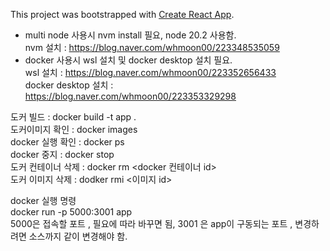 This project was bootstrapped with [Create React App](https://github.com/facebook/create-react-app).

- multi node 사용시 nvm install 필요, node 20.2 사용함.  
   nvm 설치 : https://blog.naver.com/whmoon00/223348535059  
- docker 사용시 wsl 설치 및 docker desktop 설치 필요.   
   wsl 설치 : https://blog.naver.com/whmoon00/223352656433  
   docker desktop 설치 : https://blog.naver.com/whmoon00/223353329298  

도커 빌드 : docker build -t app .  
도커이미지 확인 : docker images  
docker  실행 확인 : docker ps  
docker 중지 : docker stop <container name or ID>  
도커 컨테이너 삭제 : docker rm <docker 컨테이너 id>       
도커 이미지 삭제 : dodker rmi <이미지 id>     

docker 실행 명령   
docker run -p 5000:3001 app    
5000은 접속할 포트 , 필요에 따라 바꾸면 됨, 3001 은 app이 구동되는 포트 , 변경하려면 소스까지 같이 변경해야 함.  

